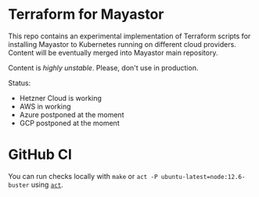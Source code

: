 # Terraform for Mayastor

This repo contains an experimental implementation of Terraform scripts for installing Mayastor to Kubernetes running on different cloud providers. Content will be eventually merged into Mayastor main repository.

Content is *highly unstable*. Please, don't use in production.

Status:
- Hetzner Cloud is working
- AWS in working
- Azure postponed at the moment
- GCP postponed at the moment

# GitHub CI

You can run checks locally with `make` or `act -P ubuntu-latest=node:12.6-buster` using [`act`](https://github.com/nektos/act).
